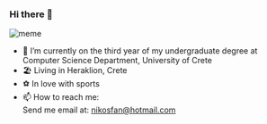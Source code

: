 ### Hi there 👋

![meme](https://media.giphy.com/media/jmYJF3hGctoOI/giphy.gif)

<!--- 🔭 Interested in Security and information assurance ...-->
- 🌱 I’m currently on the third year of my undergraduate degree at Computer Science Department, University of Crete
- 🏖️ Living in Heraklion, Crete
- ⚽ In love with sports
- 📫 How to reach me:\
        Send me email at: nikosfan@hotmail.com

<!--
**nikosfanou/nikosfanou** is a ✨ _special_ ✨ repository because its `README.md` (this file) appears on your GitHub profile.

Here are some ideas to get you started:

- 🌱 I’m currently learning ...
- 👯 I’m looking to collaborate on ...
- 🤔 I’m looking for help with ...
- 💬 Ask me about ...
- 📫 How to reach me: ...
- 😄 Pronouns: ...
- ⚡ Fun fact: ...
-->
